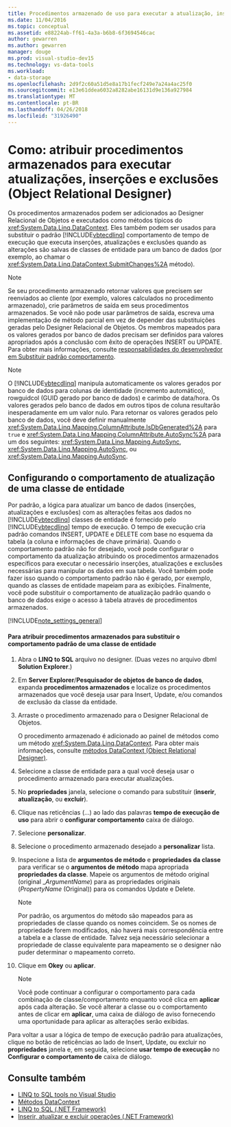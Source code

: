 ```yaml
---
title: Procedimentos armazenado de uso para executar a atualização, inserção e exclusão em Linq to SQL Object Relational Designer
ms.date: 11/04/2016
ms.topic: conceptual
ms.assetid: e88224ab-ff61-4a3a-b6b8-6f3694546cac
author: gewarren
ms.author: gewarren
manager: douge
ms.prod: visual-studio-dev15
ms.technology: vs-data-tools
ms.workload:
- data-storage
ms.openlocfilehash: 2d9f2c60a51d5e8a17b1fecf249e7a24a4ac25f0
ms.sourcegitcommit: e13e61ddea6032a8282abe16131d9e136a927984
ms.translationtype: MT
ms.contentlocale: pt-BR
ms.lasthandoff: 04/26/2018
ms.locfileid: "31926490"
---
```

# <a name="how-to-assign-stored-procedures-to-perform-updates-inserts-and-deletes-or-designer"></a>Como: atribuir procedimentos armazenados para executar atualizações, inserções e exclusões (Object Relational Designer)
Os procedimentos armazenados podem ser adicionados ao Designer Relacional de Objetos e executados como métodos típicos do <xref:System.Data.Linq.DataContext>. Eles também podem ser usados para substituir o padrão [!INCLUDE[vbtecdlinq](../data-tools/includes/vbtecdlinq_md.md)] comportamento de tempo de execução que executa inserções, atualizações e exclusões quando as alterações são salvas de classes de entidade para um banco de dados (por exemplo, ao chamar o <xref:System.Data.Linq.DataContext.SubmitChanges%2A> método).

> [!NOTE]
>  Se seu procedimento armazenado retornar valores que precisem ser reenviados ao cliente (por exemplo, valores calculados no procedimento armazenado), crie parâmetros de saída em seus procedimentos armazenados. Se você não pode usar parâmetros de saída, escreva uma implementação de método parcial em vez de depender das substituições geradas pelo Designer Relacional de Objetos. Os membros mapeados para os valores gerados por banco de dados precisam ser definidos para valores apropriados após a conclusão com êxito de operações INSERT ou UPDATE. Para obter mais informações, consulte [responsabilidades do desenvolvedor em Substituir padrão comportamento](/dotnet/framework/data/adonet/sql/linq/responsibilities-of-the-developer-in-overriding-default-behavior).

> [!NOTE]
>  O [!INCLUDE[vbtecdlinq](../data-tools/includes/vbtecdlinq_md.md)] manipula automaticamente os valores gerados por banco de dados para colunas de identidade (incremento automático), rowguidcol (GUID gerado por banco de dados) e carimbo de data/hora. Os valores gerados pelo banco de dados em outros tipos de coluna resultarão inesperadamente em um valor nulo. Para retornar os valores gerados pelo banco de dados, você deve definir manualmente <xref:System.Data.Linq.Mapping.ColumnAttribute.IsDbGenerated%2A> para `true` e <xref:System.Data.Linq.Mapping.ColumnAttribute.AutoSync%2A> para um dos seguintes: <xref:System.Data.Linq.Mapping.AutoSync>, <xref:System.Data.Linq.Mapping.AutoSync>, ou <xref:System.Data.Linq.Mapping.AutoSync>.

## <a name="configuring-the-update-behavior-of-an-entity-class"></a>Configurando o comportamento de atualização de uma classe de entidade
 Por padrão, a lógica para atualizar um banco de dados (inserções, atualizações e exclusões) com as alterações feitas aos dados no [!INCLUDE[vbtecdlinq](../data-tools/includes/vbtecdlinq_md.md)] classes de entidade é fornecido pelo [!INCLUDE[vbtecdlinq](../data-tools/includes/vbtecdlinq_md.md)] tempo de execução. O tempo de execução cria padrão comandos INSERT, UPDATE e DELETE com base no esquema da tabela (a coluna e informações de chave primária). Quando o comportamento padrão não for desejado, você pode configurar o comportamento da atualização atribuindo os procedimentos armazenados específicos para executar o necessário inserções, atualizações e exclusões necessárias para manipular os dados em sua tabela. Você também pode fazer isso quando o comportamento padrão não é gerado, por exemplo, quando as classes de entidade mapeiam para as exibições. Finalmente, você pode substituir o comportamento de atualização padrão quando o banco de dados exige o acesso à tabela através de procedimentos armazenados.

[!INCLUDE[note_settings_general](../data-tools/includes/note_settings_general_md.md)]

#### <a name="to-assign-stored-procedures-to-override-the-default-behavior-of-an-entity-class"></a>Para atribuir procedimentos armazenados para substituir o comportamento padrão de uma classe de entidade

1.  Abra o **LINQ to SQL** arquivo no designer. (Duas vezes no arquivo dbml **Solution Explorer**.)

2.  Em **Server Explorer**/**Pesquisador de objetos de banco de dados**, expanda **procedimentos armazenados** e localize os procedimentos armazenados que você deseja usar para Insert, Update, e/ou comandos de exclusão da classe da entidade.

3.  Arraste o procedimento armazenado para o Designer Relacional de Objetos.

     O procedimento armazenado é adicionado ao painel de métodos como um método <xref:System.Data.Linq.DataContext>. Para obter mais informações, consulte [métodos DataContext (Object Relational Designer)](../data-tools/datacontext-methods-o-r-designer.md).

4.  Selecione a classe de entidade para a qual você deseja usar o procedimento armazenado para executar atualizações.

5.  No **propriedades** janela, selecione o comando para substituir (**inserir**, **atualização**, ou **excluir**).

6.  Clique nas reticências (...) ao lado das palavras **tempo de execução de uso** para abrir o **configurar comportamento** caixa de diálogo.

7.  Selecione **personalizar**.

8.  Selecione o procedimento armazenado desejado a **personalizar** lista.

9. Inspecione a lista de **argumentos de método** e **propriedades da classe** para verificar se o **argumentos de método** mapa apropriada **propriedades da classe**. Mapeie os argumentos de método original (original _*ArgumentName*) para as propriedades originais (*PropertyName* (Original)) para os comandos Update e Delete.

    > [!NOTE]
    >  Por padrão, os argumentos do método são mapeados para as propriedades de classe quando os nomes coincidem. Se os nomes de propriedade forem modificados, não haverá mais correspondência entre a tabela e a classe de entidade. Talvez seja necessário selecionar a propriedade de classe equivalente para mapeamento se o designer não puder determinar o mapeamento correto.

10. Clique em **Okey** ou **aplicar**.

    > [!NOTE]
    >  Você pode continuar a configurar o comportamento para cada combinação de classe/comportamento enquanto você clica em **aplicar** após cada alteração. Se você alterar a classe ou o comportamento antes de clicar em **aplicar**, uma caixa de diálogo de aviso fornecendo uma oportunidade para aplicar as alterações serão exibidas.

Para voltar a usar a lógica de tempo de execução padrão para atualizações, clique no botão de reticências ao lado de Insert, Update, ou excluir no **propriedades** janela e, em seguida, selecione **usar tempo de execução** no  **Configurar o comportamento de** caixa de diálogo.

## <a name="see-also"></a>Consulte também

- [LINQ to SQL tools no Visual Studio](../data-tools/linq-to-sql-tools-in-visual-studio2.md)
- [Métodos DataContext](../data-tools/datacontext-methods-o-r-designer.md)
- [LINQ to SQL (.NET Framework)](/dotnet/framework/data/adonet/sql/linq/index)
- [Inserir, atualizar e excluir operações (.NET Framework)](/dotnet/framework/data/adonet/sql/linq/insert-update-and-delete-operations)